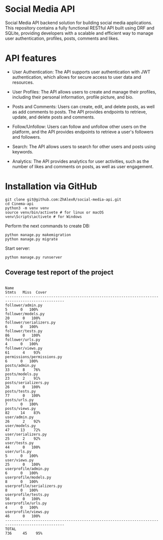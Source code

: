 # Social Media API
Social Media API backend solution for building social media applications. 
This repository contains a fully functional RESTful API built using DRF and SQLite, 
providing developers with a scalable and efficient way to manage user authentication, profiles, posts, comments and likes. 


# API features

- User Authentication: The API supports user authentication with JWT authentication, 
which allows for secure access to user data and resources.

- User Profiles: The API allows users to create and manage their profiles, 
including their personal information, profile picture, and bio.

- Posts and Comments: Users can create, edit, and delete posts, 
as well as add comments to posts. 
The API provides endpoints to retrieve, update, and delete posts and comments.

- Follow/Unfollow: Users can follow and unfollow other users on the platform, 
and the API provides endpoints to retrieve a user's followers and followers.

- Search: The API allows users to search for other users and posts using keywords.

- Analytics: The API provides analytics for user activities, such as the number 
of likes and comments on posts, as well as user engagement.

# Installation via GitHub

```shell
git clone git@github.com:ZhAlexR/social-media-api.git
cd Cinema-api
python3 -m venv venv
source venv/bin/activete # for linux or macOS
venv\Scripts\activete # for Windows
```

Perform the next commands to create DB:
```shell
python manage.py makemigration
python manage.py migrate
```

Start server:
```shell
python manage.py runserver
```

## Coverage test report of the project
```shell
 
Name                                                                          Stmts   Miss  Cover
-------------------------------------------------------------------------------------------------
follower/admin.py                                                                 5      0   100%
follower/models.py                                                               20      0   100%
follower/serializers.py                                                           6      0   100%
follower/tests.py                                                                86      0   100%
follower/urls.py                                                                  4      0   100%
follower/views.py                                                                61      4    93%
permissions/permissions.py                                                        6      0   100%
posts/admin.py                                                                   33      8    76%
posts/models.py                                                                  23      2    91%
posts/serializers.py                                                             26      0   100%
posts/tests.py                                                                   77      0   100%
posts/urls.py                                                                     7      0   100%
posts/views.py                                                                   82     14    83%
user/admin.py                                                                    26      2    92%
user/models.py                                                                   47     13    72%
user/serializers.py                                                              25      2    92%
user/tests.py                                                                    44      0   100%
user/urls.py                                                                      5      0   100%
user/views.py                                                                    25      0   100%
userprofile/admin.py                                                              6      0   100%
userprofile/models.py                                                             8      0   100%
userprofile/serializers.py                                                        8      0   100%
userprofile/tests.py                                                             56      0   100%
userprofile/urls.py                                                               4      0   100%
userprofile/views.py                                                             46      0   100%
-------------------------------------------------------------------------------------------------
TOTAL                                                                           736     45    95%

```